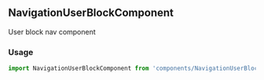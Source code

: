 ## NavigationUserBlockComponent

User block nav component

### Usage

```javascript
import NavigationUserBlockComponent from 'components/NavigationUserBlockComponent/NavigationUserBlockComponent.js';
```
